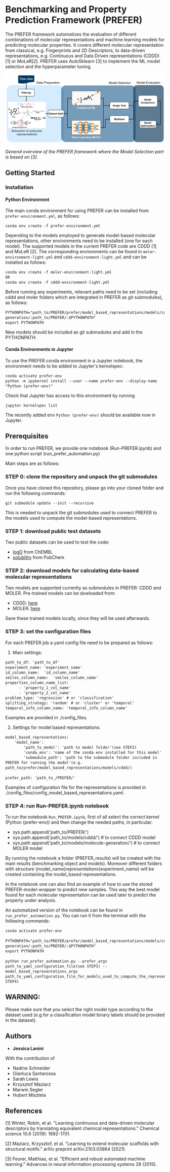 # Benchmarking and Property Prediction Framework (PREFER)

The PREFER framework automatizes the evaluation of different combinations of molecular representations and machine learning models for predicting molecular properties. 
It covers different molecular representation from classical, e.g. Fingerprints and 2D Descriptors, to data-driven representations, e.g. Continuous and Data Driven representations (CDDD) [1] or MoLeR[2].
PREFER uses AutoSklearn [3] to implement the ML model selection and the hyperparameter tuning.

![caption](prefer/docs/PREFER_scheme.png)

*General overview of the PREFER framework where the Model Selection part is based on [3].*

## Getting Started

### Installation

#### Python Environment
The main conda environment for using PREFER can be installed from `prefer-environment.yml`, as follows:

```
conda env create -f prefer-environment.yml
```

Depending to the models employed to generate model-based molecular representations, other environments need to be installed (one for each model). The supported models in the current PREFER code are CDDD [1] and MoLeR [2]. The corresponding environments can be found in `moler-environment-light.yml` and `cddd-environment-light.yml` and can be installed as follows:

```
conda env create -f moler-environment-light.yml
OR
conda env create -f cddd-environment-light.yml
```

Before running any experiments, relevant paths need to be set (including cddd and moler folders which are integrated in PREFER as git submodules), as follows:

```
PYTHONPATH="path_to/PREFER/prefer/model_based_representations/models/cddd/:path_to/PREFER/prefer/model_based_representations/models/molecule-generation/:path_to/PREFER/:$PYTHONPATH"
export PYTHONPATH
```

New models should be included as git submodules and add in the PYTHONPATH.

#### Conda Environments in Jupyter 
To use the PREFER conda environment in a Jupyter notebook, the environment needs to be added to Jupyter's kernelspec:

```
conda activate prefer-env
python -m ipykernel install --user --name prefer-env --display-name "Python (prefer-env)"
```

Check that Jupyter has access to this environment by running 

```
jupyter kernelspec list
```

The recently added env `Python (prefer-env)` should be available now in Jupyter. 



## Prerequisites

In order to run PREFER, we provide one notebook (Run-PREFER.ipynb) and one python script (run_prefer_automation.py) 

Main steps are as follows:

### STEP 0: clone the repository and unpack the git submodules
Once you have cloned this repository, please go into your cloned folder and run the following commands:

```
git submodule update --init --recursive
```

This is needed to unpack the git submodules used to connect PREFER to the models used to compute the model-based representations.

### STEP 1: download public test datasets
Two public datasets can be used to test the code:
- [logD](https://www.ebi.ac.uk/chembl/g/#browse/activities/filter/document_chembl_id%3ACHEMBL3301361%20AND%20standard_type%3A(%22LogD7.4%22)) from ChEMBL
- [solubility](https://pubchem.ncbi.nlm.nih.gov/bioassay/1996) from PubChem

### STEP 2: download models for calculating data-based molecular representations
Two models are supported currenlty as submodules in PREFER: CDDD and MOLER. 
Pre-trained models can be dowloaded from:

- CDDD: [here](https://drive.google.com/open?id=1oyknOulq_j0w9kzOKKIHdTLo5HphT99h)
- MOLER: [here](https://figshare.com/ndownloader/files/34642724)

Save these trained models locally, since they will be used afterwards. 


### STEP 3: set the configuration files
For each PREFER job a yaml config file need to be prepared as follows:

1. Main settings:
```
path_to_df: 'path_to_df'
experiment_name: 'experiment_name'
id_column_name:  'id_column_name'
smiles_column_name:  'smiles_column_name'
properties_column_name_list: 
      - 'property_1_col_name'
      - 'property_2_col_name'
problem_type: 'regression' # or 'classification'
splitting_strategy: 'random' # or 'cluster' or 'temporal'
temporal_info_column_name: 'temporal_info_column_name'
```

Examples are provided in ./config_files.

2. Settings for model based representations:
```
model_based_representations:
    'model_name': 
        'path_to_model': 'path to model folder'(see STEP2)
        'conda_env': 'name of the conda env installed for this model'
        'submodule_path': 'path to the submodule folder included in PREFER for running the model'(e.g. path_to/prefer/model_based_representations/models/cddd/)
    
prefer_path: 'path_to_/PREFER/'
```

Examples of configuration file for the representations is provided in ./config_files/config_model_based_representations.yaml.



### STEP 4: run Run-PREFER.ipynb notebook
To run the notebook `Run_PREFER.ipynb`, first of all select the correct kernel (Python (prefer-env)) and then change the needed paths, in particular:

- sys.path.append('path_to/PREFER/')
- sys.path.append('path_to/models/cddd/') # to connect CDDD model
- sys.path.append('path_to/models/molecule-generation/') # to connect MOLER model

By running the notebook a folder (PREFER_results) will be created with the main results (benchmarking object and models). 
Moreover different folders with structure {model_name}_representations_{experiment_name} will be created containing the model_based representations.

In the notebook one can also find an example of how to use the stored PREFER-model-wrapper to predict new samples. This way the best model found for each molecular representation can be used later to predict the property under analysis. 

An automatized version of the notebook can be found in `run_prefer_automation.py`. You can run it from the terminal with the following commands:

```
conda activate prefer-env

PYTHONPATH="path_to/PREFER/prefer/model_based_representations/models/cddd/:path_to/PREFER/prefer/model_based_representations/models/molecule-generation/:path_to/PREFER/:$PYTHONPATH"
export PYTHONPATH

python run_prefer_automation.py --prefer_args path_to_yaml_configuration_file(see STEP3) --model_based_representations_args path_to_yaml_configuration_file_for_models_used_to_compute_the_representations(see STEP4)
```


## WARNING: 
Please make sure that you select the right model type according to the dataset used (e.g.for a classification model binary labels should be provided in the dataset). 

## Authors

* **Jessica Lanini** 

With the contribution of
- Nadine Schneider
- Gianluca Santarossa
- Sarah Lewis
- Krzysztof Maziarz
- Marwin Segler
- Hubert Misztela


## References
[1] Winter, Robin, et al. "Learning continuous and data-driven molecular descriptors by translating equivalent chemical representations." Chemical science 10.6 (2019): 1692-1701.

[2] Maziarz, Krzysztof, et al. "Learning to extend molecular scaffolds with structural motifs." arXiv preprint arXiv:2103.03864 (2021).

[3] Feurer, Matthias, et al. "Efficient and robust automated machine learning." Advances in neural information processing systems 28 (2015).
